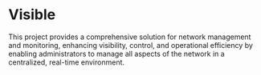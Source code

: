 # Visible
This project provides a comprehensive solution for network management and monitoring, enhancing visibility, control, and operational efficiency by enabling administrators to manage all aspects of the network in a centralized, real-time environment.
